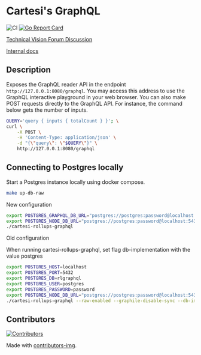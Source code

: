 # Cartesi's GraphQL

![CI](https://github.com/Calindra/cartesi-rollups-graphql/actions/workflows/ci.yaml/badge.svg)
[![Go Report Card](https://goreportcard.com/badge/github.com/Calindra/cartesi-rollups-graphql)](https://goreportcard.com/report/github.com/Calindra/cartesi-rollups-graphql)

[Technical Vision Forum Discussion](https://governance.cartesi.io/t/convenience-layer-for-voucher-management-on-cartesi/401)

[Internal docs](./docs/convenience.md)

## Description

Exposes the GraphQL reader API in the endpoint `http://127.0.0.1:8080/graphql`.
You may access this address to use the GraphQL interactive playground in your web browser.
You can also make POST requests directly to the GraphQL API.
For instance, the command below gets the number of inputs.

```sh
QUERY='query { inputs { totalCount } }'; \
curl \
    -X POST \
    -H 'Content-Type: application/json' \
    -d "{\"query\": \"$QUERY\"}" \
    http://127.0.0.1:8080/graphql
```

## Connecting to Postgres locally

Start a Postgres instance locally using docker compose.

```sh
make up-db-raw
```

New configuration

```sh
export POSTGRES_GRAPHQL_DB_URL="postgres://postgres:password@localhost:5432/rlgraphql?sslmode=disable"
export POSTGRES_NODE_DB_URL="postgres://postgres:password@localhost:5432/rollupsdb?sslmode=disable"
./cartesi-rollups-graphql
```

Old configuration

When running cartesi-rollups-graphql, set flag db-implementation with the value postgres

```sh
export POSTGRES_HOST=localhost
export POSTGRES_PORT=5432
export POSTGRES_DB=rlgraphql
export POSTGRES_USER=postgres
export POSTGRES_PASSWORD=password
export POSTGRES_NODE_DB_URL="postgres://postgres:password@localhost:5432/rollupsdb?sslmode=disable"
./cartesi-rollups-graphql --raw-enabled --graphile-disable-sync --db-implementation=postgres
```

## Contributors

[![Contributors](https://contributors-img.firebaseapp.com/image?repo=Calindra/cartesi-rollups-graphql)](https://github.com/Calindra/cartesi-rollups-graphql/graphs/contributors)

Made with [contributors-img](https://contributors-img.firebaseapp.com).
